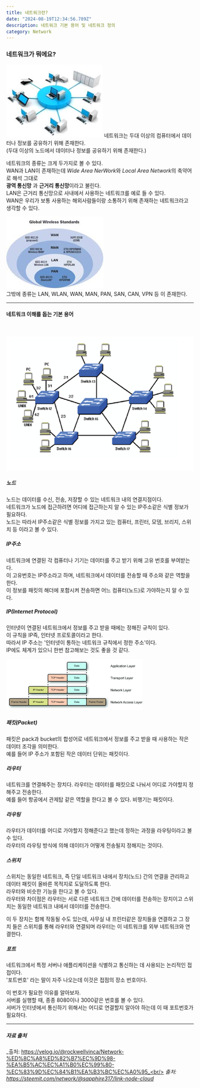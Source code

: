 ```yaml
---
title: 네트워크란?
date: "2024-08-19T12:34:56.789Z"
description: 네트워크 기본 용어 및 네트워크 정의
category: Network
---
```


### 네트워크가 뭐에요?

![Network이미지](../network/network.jpeg)
네트워크는 두대 이상의 컴퓨터에서 데이터나 정보를 공유하기 위해 존재한다.<br />
(두대 이상의 노드에서 데이터나 정보를 공유하기 위해 존재한다.)<br />

네트워크의 종류는 크게 두가지로 볼 수 있다.<br />
WAN과 LAN이 존재하는데 *Wide Area NerWork*와 *Local Area Network*의 축약어로 해석 그대로<br />
**광역 통신망** 과 **근거리 통신망**이라고 불린다.<br />
LAN은 근거리 통신망으로 사내에서 사용하는 네트워크를 예로 들 수 있다.<br />
WAN은 우리가 보통 사용하는 해외사람들이랑 소통하기 위해 존재하는 네트워크라고 생각할 수 있다.<br />

![Network이미지](../network/networkKind.jpeg)
<br />
그밖에 종류는 LAN, WLAN, WAN, MAN, PAN, SAN, CAN, VPN 등 이 존재한다.

---

#### 네트워크 이해를 돕는 기본 용어

<br>

![노드 이미지](../network/node.png)

##### 노드

노드는 데이터를 수신, 전송, 저장할 수 있는 네트워크 내의 연결지점이다.<br />
네트워크가 노드에 접근하려면 어디에 접근하는지 알 수 있는 IP주소같은 식별 정보가 필요하다.<br />
노드는 따라서 IP주소같은 식별 정보를 가지고 있는 컴퓨터, 프린터, 모뎀, 브리지, 스위치 등 이라고 볼 수 있다.<br />

##### IP주소

네트워크에 연결된 각 컴퓨터나 기기는 데이터를 주고 받기 위해 고유 번호를 부여받는다.<br />
이 고유번호는 IP주소라고 하며, 네트워크에서 데이터를 전송할 때 주소와 같은 역할을 한다.<br />
이 정보를 패킷의 해더에 포함시켜 전송하면 어느 컴퓨터(노드)로 가야하는지 알 수 있다.<br />

##### IP(Internet Protocol)

인터넷이 연결된 네트워크에서 정보를 주고 받을 때에는 정해진 규칙이 있다.<br />
이 규칙을 IP즉, 인터넷 프로토콜이라고 한다.<br />
따라서 IP 주소는 '인터넷이 통하는 네트워크 규칙에서 정한 주소'이다.<br />
IP에도 체계가 있으니 한번 참고해보는 것도 좋을 것 같다.<br />

![패킷 이미지](../network/packet.png)

##### 패킷(Packet)

패킷은 pack과 bucket의 합성어로 네트워크에서 정보를 주고 받을 때 사용하는 작은 데이터 조각을 의미한다.<br />
예를 들어 IP 주소가 포함된 작은 데이터 단위는 패킷이다.<br />

##### 라우터

네트워크를 연결해주는 장치다. 라우터는 데이터를 패킷으로 나눠서 어디로 가야할지 정해주고 전송한다.<br />
예를 들어 항공에서 관제탑 같은 역할을 한다고 볼 수 있다. 비행기는 패킷이다.<br />

##### 라우팅

라우터가 데이터를 어디로 가야할지 정해준다고 했는데 정하는 과정을 라우팅이라고 볼 수 있다.<br />
라우터의 라우팅 방식에 의해 데이터가 어떻게 전송될지 정해지는 것이다.<br />

##### 스위치

스위치는 동일한 네트워크, 즉 단일 네트워크 내에서 장치(노드) 간의 연결을 관리하고 데이터 패킷이 올바른 목적지로 도달하도록 한다.<br />
라우터와 비슷한 기능을 한다고 볼 수 있다.<br />
라우터와 차이점은 라우터는 서로 다른 네트워크 간에 데이터를 전송하는 장치이고
스위치는 동일한 네트워크 내에서 데이터를 전송한다.<br />

이 두 장치는 함께 작동될 수도 있는데, 사무실 내 프린터같은 장치들을 연결하고 그 장치 들은 스위치를 통해 라우터와 연결되며 라우터는 이 네트워크를 외부 네트워크와 연결한다.<br />

##### 포트

네트워크에서 특정 서버나 애플리케이션을 식별하고 통신하는 데 사용되는 논리적인 접접이다.<br />
'포트번호' 라는 말이 자주 나오는데 이것은 접점의 장소 번호이다.<br />

이 번호가 필요한 이유를 알아보자.<br />
서버를 실행할 때, 종종 8080이나 3000같은 번호를 볼 수 있다.<br />
서버가 인터넷에서 통신하기 위해서는 어디로 연결할지 알아야 하는데 이 때 포트번호가 필요하다.<br />

---

##### 자료 출처

_출처: https://velog.io/@rockwellvinca/Network-%ED%8C%A8%ED%82%B7%EC%9D%98-%EA%B5%AC%EC%A1%B0%EC%99%80-%EC%83%9D%EC%84%B1%EA%B3%BC%EC%A0%95_<br/>
_출처: https://steemit.com/network/@sapphire317/link-node-cloud_

